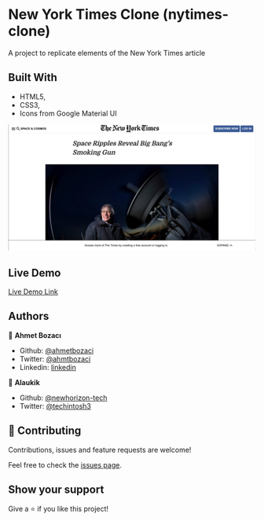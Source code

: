 
# New York Times Clone (nytimes-clone)

A project to replicate elements of the New York Times article


## Built With

- HTML5,
- CSS3,
- Icons from Google Material UI


![screenshot](./img/screenshot.png)

## Live Demo

[Live Demo Link](https://newhorizon-tech.github.io/nytimes-clone/)



## Authors

👤 **Ahmet Bozacı**

- Github: [@ahmetbozaci ](https://github.com/ahmetbozaci )
- Twitter: [@ahmtbozaci](https://twitter.com/ahmtbozaci)
- Linkedin: [linkedin](https://linkedin.com/in/meron-ogbai-467414198/)

👤 **Alaukik**

- Github: [@newhorizon-tech](https://github.com/newhorizon-tech)
- Twitter: [@techintosh3](https://twitter.com/techintosh3)

## 🤝 Contributing

Contributions, issues and feature requests are welcome!

Feel free to check the [issues page](issues/).

## Show your support

Give a ⭐️ if you like this project!
